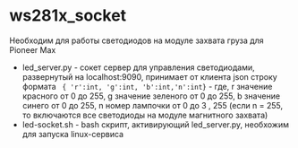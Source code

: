 # ws281x_socket
Необходим для работы светодиодов на модуле захвата груза для Pioneer Max

* led_server.py - сокет сервер для управления светодиодами, развернутый на localhost:9090, принимает от клиента json строку формата
``` { 'r':int, 'g':int, 'b':int,'n':int}``` - где, r значение красного от 0 до 255, g значение зеленого от 0 до 255, b значение синего от 0 до 255, n номер лампочки от 0 до 3 , 255 (если n = 255, то включаются все светодиоды на модуле магнитного захвата)
* led-socket.sh - bash скрипт, активирующий led_server.py, необхожим для запуска linux-сервиса
